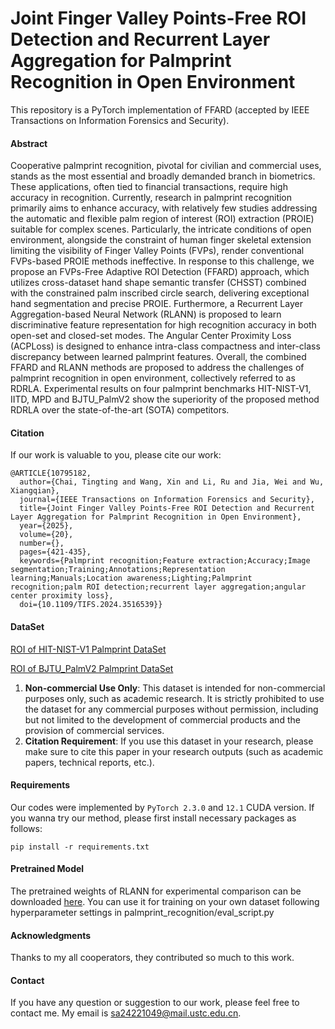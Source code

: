 # Joint Finger Valley Points-Free ROI Detection and Recurrent Layer Aggregation for Palmprint Recognition in Open Environment

This repository is a PyTorch implementation of FFARD (accepted by IEEE Transactions on Information Forensics and Security).
#### Abstract
Cooperative palmprint recognition, pivotal for civilian and commercial uses, stands as the most essential and broadly demanded branch in biometrics. These applications, often tied to financial transactions, require high accuracy in recognition. Currently, research in palmprint recognition primarily aims to enhance accuracy, with relatively few studies addressing the automatic and flexible palm region of interest (ROI) extraction (PROIE) suitable for complex scenes. Particularly, the intricate conditions of open environment, alongside the constraint of human finger skeletal extension limiting the visibility of Finger Valley Points (FVPs), render conventional FVPs-based PROIE methods ineffective. In response to this challenge, we propose an FVPs-Free Adaptive ROI Detection (FFARD) approach, which utilizes cross-dataset hand shape semantic transfer (CHSST) combined with the constrained palm inscribed circle search, delivering exceptional hand segmentation and precise PROIE. Furthermore, a Recurrent Layer Aggregation-based Neural Network (RLANN) is proposed to learn discriminative feature representation for high recognition accuracy in both open-set and closed-set modes. The Angular Center Proximity Loss (ACPLoss) is designed to enhance intra-class compactness and inter-class discrepancy between learned palmprint features. Overall, the combined FFARD and RLANN methods are proposed to address the challenges of palmprint recognition in open environment, collectively referred to as RDRLA. Experimental results on four palmprint benchmarks HIT-NIST-V1, IITD, MPD and BJTU\_PalmV2 show the superiority of the proposed method RDRLA over the state-of-the-art (SOTA) competitors.
#### Citation
If our work is valuable to you, please cite our work:
```
@ARTICLE{10795182,
  author={Chai, Tingting and Wang, Xin and Li, Ru and Jia, Wei and Wu, Xiangqian},
  journal={IEEE Transactions on Information Forensics and Security}, 
  title={Joint Finger Valley Points-Free ROI Detection and Recurrent Layer Aggregation for Palmprint Recognition in Open Environment}, 
  year={2025},
  volume={20},
  number={},
  pages={421-435},
  keywords={Palmprint recognition;Feature extraction;Accuracy;Image segmentation;Training;Annotations;Representation learning;Manuals;Location awareness;Lighting;Palmprint recognition;palm ROI detection;recurrent layer aggregation;angular center proximity loss},
  doi={10.1109/TIFS.2024.3516539}}
```
#### DataSet
[ROI of HIT-NIST-V1 Palmprint DataSet](https://drive.google.com/drive/folders/11VJBl-gXTXItQZ8aoE6S2ybxdks-Qeh1?usp=sharing)

[ROI of BJTU\_PalmV2 Palmprint DataSet](https://drive.google.com/drive/folders/1HJFFg_sILdIzpcdWS0W3it2COJN0XhOp?usp=sharing)
1. **Non-commercial Use Only**: This dataset is intended for non-commercial purposes only, such as academic research. It is strictly prohibited to use the dataset for any commercial purposes without permission, including but not limited to the development of commercial products and the provision of commercial services.
2. **Citation Requirement**: If you use this dataset in your research, please make sure to cite this paper in your research outputs (such as academic papers, technical reports, etc.).
#### Requirements
Our codes were implemented by ```PyTorch 2.3.0``` and ```12.1``` CUDA version. If you wanna try our method, please first install necessary packages as follows:
```
pip install -r requirements.txt
```
#### Pretrained Model
The pretrained weights of RLANN for experimental comparison can be downloaded [here](https://drive.google.com/drive/folders/150fjxnRljHuS_kUfwS1QLgzCe4Xuy-dH?usp=sharing). You can use it for training on your own dataset following hyperparameter settings in palmprint_recognition/eval_script.py

#### Acknowledgments
Thanks to my all cooperators, they contributed so much to this work.

#### Contact
If you have any question or suggestion to our work, please feel free to contact me. My email is sa24221049@mail.ustc.edu.cn.
